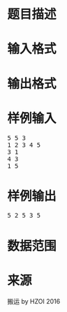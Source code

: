 

# 题目描述



# 输入格式



# 输出格式



# 样例输入


<pre>5 5 3
1 2 3 4 5
3 1
4 3
1 5
</pre>

# 样例输出


<pre>5 2 5 3 5</pre>

# 数据范围



# 来源


<p>
搬运 by HZOI 2016
</p>

